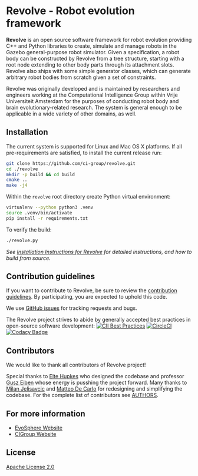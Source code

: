 # Revolve - Robot evolution framework

**Revolve** is an open source software framework for robot evolution providing C++ and Python libraries to create,
simulate and manage robots in the Gazebo general-purpose robot simulator. Given a specification, a robot body can be constructed by Revolve from a tree structure, starting with a root node extending to other body parts through its attachment slots. Revolve also ships with some simple generator classes, which can generate arbitrary robot bodies from scratch given a set of constraints.

Revolve was originally developed and is maintained by researchers and engineers working at the Computational Intelligence Group within Vrije Universiteit Amsterdam for the purposes of conducting robot body and brain evolutionary-related research. The system is general enough to be applicable in a wide variety of other domains, as well.

## Installation

The current system is supported  for Linux and Mac OS X platforms.
If all pre-requirements are satisfied, to install the current release run:

```bash
git clone https://github.com/ci-group/revolve.git
cd ./revolve
mkdir -p build && cd build
cmake ..
make -j4
```

Within the `revolve` root directory create Python virtual environment:

```bash
virtualenv --python python3 .venv
source .venv/bin/activate
pip install -r requirements.txt
```

To verify the build:
```bash
./revolve.py
```

*See [Installation Instructions for Revolve](https://github.com/ci-group/revolve/wiki/Installation-Instructions-for-Revolve)
for detailed instructions, and how to build from source.*

## Contribution guidelines

If you want to contribute to Revolve, be sure to review the [contribution
guidelines](CONTRIBUTING.md). By participating, you are expected to
uphold this code.

We use [GitHub issues](https://github.com/ci-group/revolve/issues) for
tracking requests and bugs.

The Revolve project strives to abide by generally accepted best practices in open-source software development:
[![CII Best Practices](https://bestpractices.coreinfrastructure.org/projects/2520/badge)](https://bestpractices.coreinfrastructure.org/projects/2520)
[![CircleCI](https://circleci.com/gh/ci-group/revolve.svg?style=svg)](https://circleci.com/gh/ci-group/revolve)
[![Codacy Badge](https://api.codacy.com/project/badge/Grade/5443e24ddd4d413b897206b546d5600e)](https://www.codacy.com/app/ci-group/revolve?utm_source=github.com&amp;utm_medium=referral&amp;utm_content=ci-group/revolve/&amp;utm_campaign=Badge_Grade)

## Contributors

We would like to thank all contributors of Revolve project!

Special thanks to [Elte Hupkes](https://github.com/ElteHupkes/) who designed the codebase and professor [Gusz Eiben](https://www.cs.vu.nl/~gusz/) whose energy is pusshing the project forward.
Many thanks to [Milan Jelisavcic](https://github.com/milanjelisavcic/) and [Matteo De Carlo](https://github.com/portaloffreedom/) for redesigning and simplifying the codebase.
For the complete list of contributors see [AUTHORS](AUTHORS).

## For more information

* [EvoSphere Website](https://evosphere.eu/)
* [CIGroup Website](https://www.cs.vu.nl/ci/)

## License

[Apache License 2.0](LICENSE)
